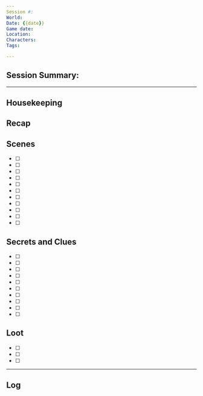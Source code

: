 ```yaml
--- 
Session #: 
World: 
Date: {{date}} 
Game date: 
Location: 
Characters: 
Tags: 

--- 
```


## Session Summary: 



--- 

## Housekeeping 



## Recap 



## Scenes 

- [ ] 
- [ ]  
- [ ]  
- [ ]  
- [ ]  
- [ ]  
- [ ]  
- [ ]  
- [ ]  
- [ ]  
- [ ]  

  
## Secrets and Clues 

- [ ] 
- [ ] 
- [ ] 
- [ ] 
- [ ] 
- [ ] 
- [ ] 
- [ ] 
- [ ] 
- [ ] 

## Loot 

- [ ] 
- [ ] 
- [ ] 

--- 

## Log